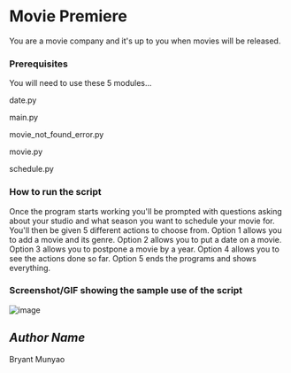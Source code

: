 # Movie Premiere
<!--Remove the below lines and add yours -->
You are a movie company and it's up to you when movies will be released.

### Prerequisites
<!--Remove the below lines and add yours -->
You will need to use these 5 modules...
<!--Remove the below lines and add yours -->
date.py
<!--Remove the below lines and add yours -->
main.py
<!--Remove the below lines and add yours -->
movie_not_found_error.py
<!--Remove the below lines and add yours -->
movie.py
<!--Remove the below lines and add yours -->
schedule.py


### How to run the script
<!--Remove the below lines and add yours -->
Once the program starts working you'll be prompted with questions asking about your studio and what season you want to schedule your movie for. You'll then be given 5 different actions to choose from. Option 1 allows you to add a movie and its genre. Option 2 allows you to put a date on a movie. Option 3 allows you to postpone a movie by a year. Option 4 allows you to see the actions done so far. Option 5 ends the programs and shows everything.

### Screenshot/GIF showing the sample use of the script
<!--Remove the below lines and add yours -->
![image](https://user-images.githubusercontent.com/95987374/224518559-f9aefc82-c6e2-4a55-80e6-aaa52ca10ec7.png)

## *Author Name*
<!--Remove the below lines and add yours -->
Bryant Munyao


